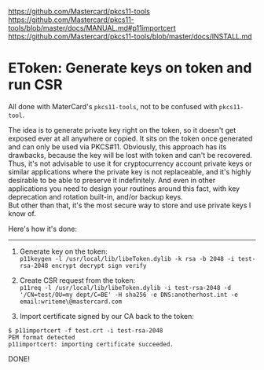 https://github.com/Mastercard/pkcs11-tools
https://github.com/Mastercard/pkcs11-tools/blob/master/docs/MANUAL.md#p11importcert
https://github.com/Mastercard/pkcs11-tools/blob/master/docs/INSTALL.md

# EToken: Generate keys on token and run CSR 
All done with MaterCard's `pkcs11-tools`, not to be confused with `pkcs11-tool`.

The idea is to generate private key right on the token, so it doesn't get exposed ever at all anywhere or copied. It sits on the token once generated and can only be used via PKCS#11.
Obviously, this approach has its drawbacks, because the key will be lost with token and can't be recovered.  
Thus, it's not advisable to use it for cryptocurrency account private keys or similar applications where the private key is not replaceable, and it's highly desirable to be able to preserve it indefinitely. And even in other applications you need to design your routines around this fact, with key deprecation and rotation built-in, and/or backup keys.  
But other than that, it's the most secure way to store and use private keys I know of.

Here's how it's done:

---
1. Generate key on the token:  
`p11keygen -l /usr/local/lib/libeToken.dylib -k rsa -b 2048 -i test-rsa-2048 encrypt decrypt sign verify`


2. Create CSR request from the token:  
`p11req -l /usr/local/lib/libeToken.dylib -i test-rsa-2048 -d '/CN=test/OU=my dept/C=BE' -H sha256 -e DNS:anotherhost.int -e email:writeme\@mastercard.com`


3. Import certificate signed by our CA back to the token:  
```
$ p11importcert -f test.crt -i test-rsa-2048
PEM format detected
p11importcert: importing certificate succeeded.
```

DONE!